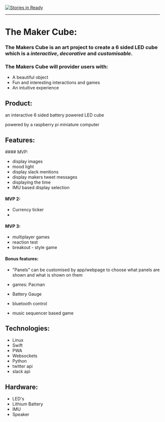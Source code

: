 
[![Stories in Ready](https://badge.waffle.io/sultanhq/maker_cube.svg?label=ready&title=Ready)](http://waffle.io/sultanhq/maker_cube)

___

# The Maker Cube:


### The Makers Cube is an art project to create a 6 sided LED cube which is a *interactive*, *decorative* and *customisable*.

### The Makers Cube will provider users with:

* A beautiful object
* Fun and interesting interactions and games
* An intuitive experience


## Product:

an interactive 6 sided battery powered LED cube

powered by a raspberry pi miniature computer


## Features:

#### MVP:
* display images
* mood light
* display slack mentions
* display makers tweet messages
* displaying the time
* IMU based display selection

#### MVP 2:
* Currency ticker
*


#### MVP 3:
* multiplayer games
 * reaction test
 * breakout - style game

#### Bonus features:
* "Panels" can be customised by app/webpage to choose what panels are shown and what is shown on them
* games: Pacman

* Battery Gauge
* bluetooth control
* music sequencer based game

## Technologies:
* Linux
* Swift
* PWA
* Websockets
* Python
* twitter api
* slack api

## Hardware:
* LED's
* Lithium Battery
* IMU
* Speaker

